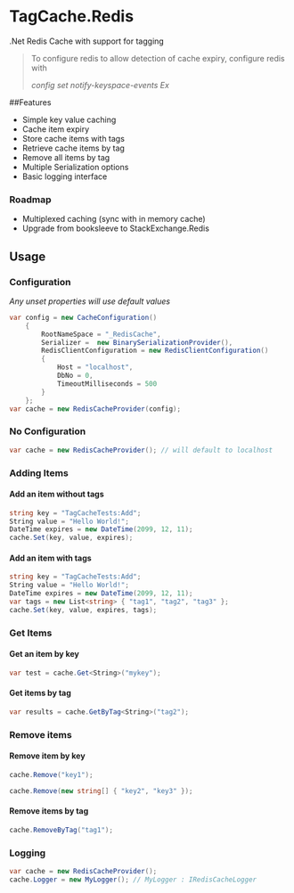 TagCache.Redis
==============

.Net Redis Cache with support for tagging

> To configure redis to allow detection of cache expiry, configure redis with
>
>*config set notify-keyspace-events Ex*
>

##Features
 * Simple key value caching
 * Cache item expiry
 * Store cache items with tags
 * Retrieve cache items by tag
 * Remove all items by tag
 * Multiple Serialization options 
 * Basic logging interface
 
### Roadmap
* Multiplexed caching (sync with in memory cache)
* Upgrade from booksleeve to StackExchange.Redis 

## Usage

### Configuration
*Any unset properties will use default values*
```c#
var config = new CacheConfiguration()
	{
		RootNameSpace = "_RedisCache",
		Serializer =  new BinarySerializationProvider(),
		RedisClientConfiguration = new RedisClientConfiguration()
		{
			Host = "localhost",
			DbNo = 0,
			TimeoutMilliseconds = 500
		}
	};
var cache = new RedisCacheProvider(config);
```

### No Configuration
```c#
var cache = new RedisCacheProvider(); // will default to localhost
```

### Adding Items
#### Add an item without tags
```c#
string key = "TagCacheTests:Add";
String value = "Hello World!";
DateTime expires = new DateTime(2099, 12, 11); 
cache.Set(key, value, expires);
```

#### Add an item with tags
```c#
string key = "TagCacheTests:Add";
String value = "Hello World!";
DateTime expires = new DateTime(2099, 12, 11);
var tags = new List<string> { "tag1", "tag2", "tag3" };
cache.Set(key, value, expires, tags);
```

### Get Items
#### Get an item by key
```c#
var test = cache.Get<String>("mykey");
```

#### Get items by tag
```c#
var results = cache.GetByTag<String>("tag2");
```

### Remove items
#### Remove item by key
```c#
cache.Remove("key1");
```

```c#
cache.Remove(new string[] { "key2", "key3" });
```

#### Remove items by tag
```c#
cache.RemoveByTag("tag1");
```

### Logging
```c#
var cache = new RedisCacheProvider(); 
cache.Logger = new MyLogger(); // MyLogger : IRedisCacheLogger
```




